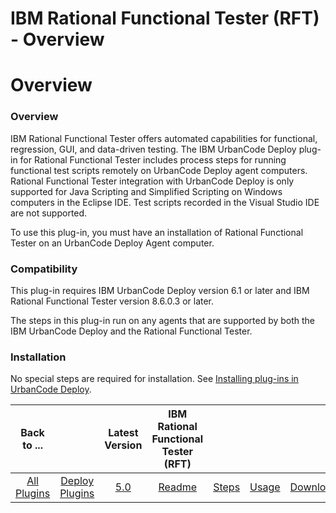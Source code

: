 
IBM Rational Functional Tester (RFT) - Overview
===============================================

# Overview



### Overview




 


IBM Rational Functional Tester offers automated capabilities for functional, regression, GUI, and data-driven testing. The IBM UrbanCode Deploy plug-in for Rational Functional Tester includes process steps for running functional test scripts remotely on UrbanCode Deploy agent computers. Rational Functional Tester integration with UrbanCode Deploy is only supported for Java Scripting and Simplified Scripting on Windows computers in the Eclipse IDE. Test scripts recorded in the Visual Studio IDE are not supported.


To use this plug-in, you must have an installation of Rational Functional Tester on an UrbanCode Deploy Agent computer.


### Compatibility


This plug-in requires IBM UrbanCode Deploy version 6.1 or later and IBM Rational Functional Tester version 8.6.0.3 or later.


The steps in this plug-in run on any agents that are supported by both the IBM UrbanCode Deploy and the Rational Functional Tester.


### Installation


No special steps are required for installation. See [Installing plug-ins in UrbanCode Deploy](https://www.urbancode.com/resource/installing-plug-ins-in-urbancode-products/ "Installing plug-ins in UrbanCode Deploy").




|Back to ...||Latest Version|IBM Rational Functional Tester (RFT) ||||
| :---: | :---: | :---: | :---: | :---: | :---: | :---: |
|[All Plugins](../../index.md)|[Deploy Plugins](../README.md)|[5.0](https://raw.githubusercontent.com/UrbanCode/IBM-UCD-PLUGINS/main/files/RFT-UCD/RFT-UCD-5.0.zip)|[Readme](README.md)|[Steps](steps.md)|[Usage](usage.md)|[Downloads](downloads.md)|
